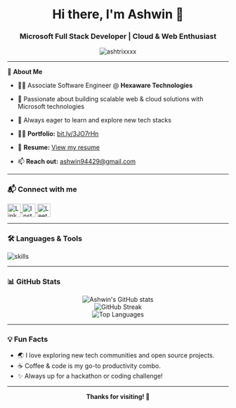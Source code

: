 <h1 align="center">Hi there, I'm Ashwin 👋</h1>
<h3 align="center"><b>Microsoft Full Stack Developer | Cloud & Web Enthusiast</b></h3>

<p align="center">
  <img src="https://komarev.com/ghpvc/?username=ashtrixxxx&label=Profile%20views&color=0e75b6&style=flat" alt="ashtrixxxx" />
</p>

---

🌱 **About Me**

- 🧑‍💻 Associate Software Engineer @ **Hexaware Technologies**
- 🔭 Passionate about building scalable web & cloud solutions with Microsoft technologies
- 🎯 Always eager to learn and explore new tech stacks

- 👨‍💻 **Portfolio:** [bit.ly/3JO7rHn](https://bit.ly/3JO7rHn)
- 📄 **Resume:** [View my resume](https://drive.google.com/file/d/1K4uVtAy_yC-grMmUtVtLNaEyzpGU8WNX/view?usp=sharing)
- 📫 **Reach out:** ashwin94429@gmail.com

---

<h3>📬 Connect with me</h3>

<p>
  <a href="https://linkedin.com/in/ashwin160203" target="blank">
    <img align="center" src="https://skillicons.dev/icons?i=linkedin" alt="LinkedIn" height="30" />
  </a>
  <a href="https://instagram.com/ashtrix._" target="blank">
    <img align="center" src="https://skillicons.dev/icons?i=instagram" alt="Instagram" height="30" />
  </a>
  <a href="https://www.leetcode.com/ashwin94429" target="blank">
    <img align="center" src="https://skillicons.dev/icons?i=leetcode" alt="LeetCode" height="30" />
  </a>
</p>

---

<h3>🛠️ Languages & Tools</h3>

<p>
  <img src="https://skillicons.dev/icons?i=azure,c,cs,dotnet,express,node,java,js,mongodb,mssql,nodejs,react" alt="skills" />
</p>

---

<h3>📊 GitHub Stats</h3>

<p align="center">
  <img src="https://github-readme-stats.vercel.app/api?username=ashtrixxxx&show_icons=true&theme=github_dark" alt="Ashwin's GitHub stats" />
  <br/>
  <img src="https://github-readme-streak-stats.herokuapp.com/?user=ashtrixxxx&theme=github-dark-blue" alt="GitHub Streak" />
  <br/>
  <img src="https://github-readme-stats.vercel.app/api/top-langs/?username=ashtrixxxx&layout=compact&theme=github_dark" alt="Top Languages" />
</p>

---

<h3>💡 Fun Facts</h3>
<ul>
  <li>🌏 I love exploring new tech communities and open source projects.</li>
  <li>☕ Coffee & code is my go-to productivity combo.</li>
  <li>✨ Always up for a hackathon or coding challenge!</li>
</ul>

---

<p align="center">
  <b>Thanks for visiting! 🚀</b>
</p>
